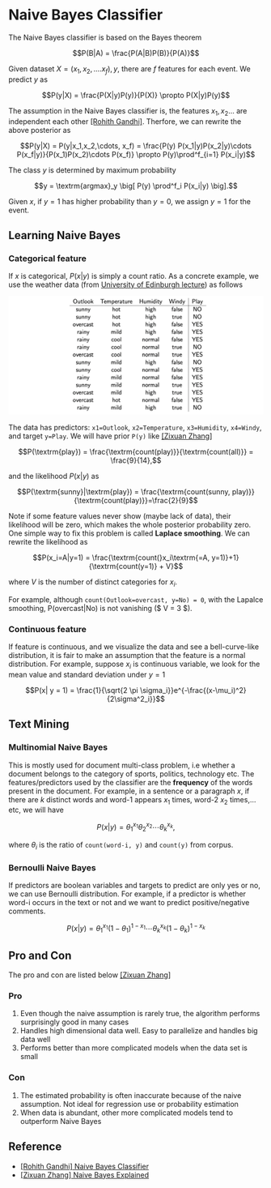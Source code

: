 
# Naive Bayes Classifier


The Naive Bayes classifier is based on the Bayes theorem

$$P(B|A) = \frac{P(A|B)P(B)}{P(A)}$$

Given dataset $X=(x_1, x_2, .... x_f), y$, there are $f$ features for each event. We predict $y$ as

$$P(y|X) = \frac{P(X|y)P(y)}{P(X)} \propto P(X|y)P(y)$$

The assumption in the Naive Bayes classifier is, the features $x_1, x_2...$ are independent each other [[Rohith Gandhi]][Naive Bayes Classifier]. Therfore, we can rewrite the above posterior as

$$P(y|X) = P(y|x_1,x_2,\cdots, x_f) = \frac{P(y) P(x_1|y)P(x_2|y)\cdots P(x_f|y)}{P(x_1)P(x_2)\cdots P(x_f)} \propto P(y)\prod^f_{i=1} P(x_i|y)$$

The class $y$ is determined by maximum probability

$$y = \textrm{argmax}_y \big[ P(y) \prod^f_i P(x_i|y) \big].$$

Given $x$, if $y=1$ has higher probability than $y=0$, we assign $y=1$ for the event.

## Learning Naive Bayes

### Categorical feature

If $x$ is categorical, $P(x|y)$ is simply a count ratio. As a concrete example, we use the weather data (from [University of Edinburgh lecture](http://www.inf.ed.ac.uk/teaching/courses/inf2b/learnSlides/inf2b12-learnlec06.pdf)) as follows

![](images/example_data1.png)

The data has predictors: `x1=Outlook`, `x2=Temperature`, `x3=Humidity`, `x4=Windy`, and target `y=Play`. We will have prior `P(y)` like [[Zixuan Zhang]][Naive Bayes Explained]

$$P(\textrm{play}) = \frac{\textrm{count(play)}}{\textrm{count(all)}} = \frac{9}{14},$$

and the likelihood $P(x|y)$ as 

$$P(\textrm{sunny}|\textrm{play}) = \frac{\textrm{count(sunny, play)}}{\textrm{count(play)}}=\frac{2}{9}$$

Note if some feature values never show (maybe lack of data), their likelihood will be zero, which makes the whole posterior probability zero. One simple way to fix this problem is called **Laplace smoothing**. We can rewrite the likelihood as

$$P(x_i=A|y=1) = \frac{\textrm{count(}x_i\textrm{=A, y=1)}+1}{\textrm{count(y=1)} + V}$$

where $V$ is the number of distinct categories for $x_i$.

For example, although `count(Outlook=overcast, y=No) = 0`, with the Lapalce smoothing, $\textrm{P(overcast|No)}$ is not vanishing ($ V = 3 $).


### Continuous feature

If feature is continuous, and we visualize the data and see a bell-curve-like distribution, it is fair to make an assumption that the feature is a normal distribution. For example, suppose $x_i$ is continuous variable, we look for the mean value and standard deviation under $y=1$

$$P(x| y = 1) = \frac{1}{\sqrt{2 \pi \sigma_i}}e^{-\frac{(x-\mu_i)^2}{2\sigma^2_i}}$$


## Text Mining

### Multinomial Naive Bayes

This is mostly used for document multi-class problem, i.e whether a document belongs to the category of sports, politics, technology etc. The features/predictors used by the classifier are the **frequency** of the words present in the document. For example, in a sentence or a paragraph $x$, if there are $k$ distinct words and word-1 appears $x_1$ times, word-2 $x_2$ times,... etc, we will have

$$P(x|y) = \theta^{x_1}_1\theta^{x_2}_2 \cdots \theta^{x_k}_k,$$

where $θ_i$ is the ratio of `count(word-i, y)` and `count(y)` from corpus.


### Bernoulli Naive Bayes

If predictors are boolean variables and targets to predict are only yes or no, we can use Bernoulli distribution. For example, if a predictor is whether word-i occurs in the text or not and we want to predict positive/negative comments.

$$P(x|y) = \theta^{x_1}_1 (1-\theta_1)^{1-x_1} \cdots \theta^{x_k}_k (1-\theta_k)^{1-x_k}$$


## Pro and Con

The pro and con are listed below [[Zixuan Zhang]][Naive Bayes Explained]

### Pro
1. Even though the naive assumption is rarely true, the algorithm performs surprisingly good in many cases
2. Handles high dimensional data well. Easy to parallelize and handles big data well
3. Performs better than more complicated models when the data set is small

### Con
1. The estimated probability is often inaccurate because of the naive assumption. Not ideal for regression use or probability estimation
2. When data is abundant, other more complicated models tend to outperform Naive Bayes






## Reference



* [Naive Bayes Classifier]: https://towardsdatascience.com/naive-bayes-classifier-81d512f50a7c
[[Rohith Gandhi] Naive Bayes Classifier](https://towardsdatascience.com/naive-bayes-classifier-81d512f50a7c)
* [Naive Bayes Explained]: https://towardsdatascience.com/naive-bayes-explained-9d2b96f4a9c0
[[Zixuan Zhang] Naive Bayes Explained](https://towardsdatascience.com/naive-bayes-explained-9d2b96f4a9c0)





